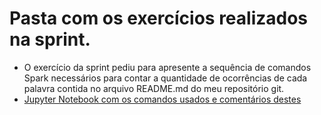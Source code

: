 # Pasta com os exercícios realizados na sprint.
- O exercício da sprint pediu para apresente a sequência de comandos Spark necessários para contar a quantidade de ocorrências de cada palavra contida no arquivo README.md do meu repositório git.
- [Jupyter Notebook com os comandos usados e comentários destes](/sprint_07/Exercicios/exercicio.ipynb) 
